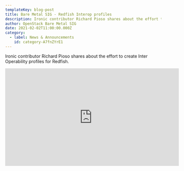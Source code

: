 ```yaml
---
templateKey: blog-post
title: Bare Metal SIG - Redfish Interop profiles
description: Ironic contributor Richard Pioso shares about the effort to create Inter Operability profiles for Redfish.
author: OpenStack Bare Metal SIG
date: 2021-02-02T11:00:00.000Z
category: 
  - label: News & Announcements
    id: category-A7fnZYrE1
---
```


Ironic contributor Richard Pioso shares about the effort to create Inter Operability profiles for Redfish.

<iframe width="560" height="315" src="https://www.youtube.com/embed/Mo6gfDXBg1Q" title="YouTube video player" frameborder="0" allow="accelerometer; autoplay; clipboard-write; encrypted-media; gyroscope; picture-in-picture" allowfullscreen></iframe>
